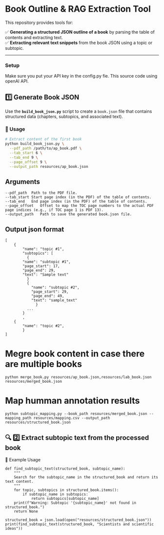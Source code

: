 

#  Book Outline & RAG Extraction Tool

This repository provides tools for:

✅ **Generating a structured JSON outline of a book** by parsing the table of contents and extracting text.  
✅ **Extracting relevant text snippets** from the book JSON using a topic or subtopic.

---

### Setup
Make sure you put your API key in the config.py fie. This source code using openAI API.

##  1️⃣ Generate Book JSON

Use the **`build_book_json.py`** script to create a `book.json` file that contains structured data (chapters, subtopics, and associated text).

### 🔧 Usage

```bash
# Extract content of the first book
python build_book_json.py \
  --pdf_path /path/to/ap_book.pdf \
  --tab_start 6 \
  --tab_end 9 \
  --page_offset 9 \
  --output_path resources/ap_book.json
```

## Arguments
```
--pdf_path	Path to the PDF file.
--tab_start	Start page index (in the PDF) of the table of contents.
--tab_end	End page index (in the PDF) of the table of contents.
--page_offset	Offset to map the TOC page numbers to the actual PDF page indices (e.g., if TOC page 1 is PDF 13).
--output_path	Path to save the generated book.json file.
```

## Output json format
```
[
	{
	    "name": "topic #1",
	    "subtopics": [
	      {
		"name": "subtopic #1",
		"page_start": 17,
		"page_end": 29,
	  	"text": "Sample text"
	      }
 	      {
        	"name": "subtopic #2",
        	"page_start": 29,
        	"page_end": 49,
        	"text": "sample_text"
              }
	      ...
        }
        ,
	{
	    "name": "topic #2",
        }
]
```


# Megre book content in case there are multiple books
```
python merge_book.py resources/ap_book.json,resources/lab_book.json resources/merged_book.json
```

# Map humman annotation results
```
python subtopic_mapping.py --book_path resources/merged_book.json --mapping_path resources/mapping.csv --output_path resources/structured_book.json
```

## 🔍 2️⃣ Extract subtopic text from the processed book
🔧 Example Usage
```
def find_subtopic_text(structured_book, subtopic_name):
    """
    Search for the subtopic_name in the structured_book and return its text content.
    """
    for topic, subtopics in structured_book.items():
        if subtopic_name in subtopics:
            return subtopics[subtopic_name]
    print(f"Warning: Subtopic '{subtopic_name}' not found in structured_book.")
    return None

structured_book = json.load(open("resources/structured_book.json"))
print(find_subtopic_text(structured_book, "Scientists and scientific ideas"))
```
